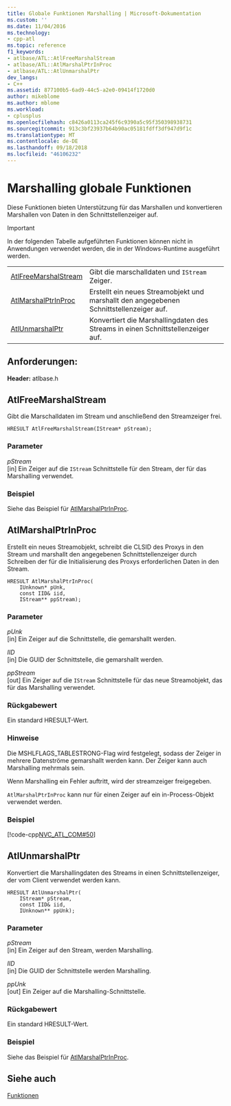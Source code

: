 ```yaml
---
title: Globale Funktionen Marshalling | Microsoft-Dokumentation
ms.custom: ''
ms.date: 11/04/2016
ms.technology:
- cpp-atl
ms.topic: reference
f1_keywords:
- atlbase/ATL::AtlFreeMarshalStream
- atlbase/ATL::AtlMarshalPtrInProc
- atlbase/ATL::AtlUnmarshalPtr
dev_langs:
- C++
ms.assetid: 877100b5-6ad9-44c5-a2e0-09414f1720d0
author: mikeblome
ms.author: mblome
ms.workload:
- cplusplus
ms.openlocfilehash: c8426a0113ca245f6c9390a5c95f350398938731
ms.sourcegitcommit: 913c3bf23937b64b90ac05181fdff3df947d9f1c
ms.translationtype: MT
ms.contentlocale: de-DE
ms.lasthandoff: 09/18/2018
ms.locfileid: "46106232"
---
```

# <a name="marshaling-global-functions"></a>Marshalling globale Funktionen

Diese Funktionen bieten Unterstützung für das Marshallen und konvertieren Marshallen von Daten in den Schnittstellenzeiger auf.

> [!IMPORTANT]
>  In der folgenden Tabelle aufgeführten Funktionen können nicht in Anwendungen verwendet werden, die in der Windows-Runtime ausgeführt werden.

|||
|-|-|
|[AtlFreeMarshalStream](#atlfreemarshalstream)|Gibt die marschalldaten und `IStream` Zeiger.|
|[AtlMarshalPtrInProc](#atlmarshalptrinproc)|Erstellt ein neues Streamobjekt und marshallt den angegebenen Schnittstellenzeiger auf.|
|[AtlUnmarshalPtr](#atlunmarshalptr)|Konvertiert die Marshallingdaten des Streams in einen Schnittstellenzeiger auf.|  

## <a name="requirements"></a>Anforderungen:

**Header:** atlbase.h

##  <a name="atlfreemarshalstream"></a>  AtlFreeMarshalStream

Gibt die Marschalldaten im Stream und anschließend den Streamzeiger frei.  

```
HRESULT AtlFreeMarshalStream(IStream* pStream);
```

### <a name="parameters"></a>Parameter

*pStream*<br/>
[in] Ein Zeiger auf die `IStream` Schnittstelle für den Stream, der für das Marshalling verwendet.

### <a name="example"></a>Beispiel

Siehe das Beispiel für [AtlMarshalPtrInProc](#atlmarshalptrinproc).

##  <a name="atlmarshalptrinproc"></a>  AtlMarshalPtrInProc

Erstellt ein neues Streamobjekt, schreibt die CLSID des Proxys in den Stream und marshallt den angegebenen Schnittstellenzeiger durch Schreiben der für die Initialisierung des Proxys erforderlichen Daten in den Stream.

```
HRESULT AtlMarshalPtrInProc(
    IUnknown* pUnk,
    const IID& iid,
    IStream** ppStream);
```

### <a name="parameters"></a>Parameter

*pUnk*<br/>
[in] Ein Zeiger auf die Schnittstelle, die gemarshallt werden.

*IID*<br/>
[in] Die GUID der Schnittstelle, die gemarshallt werden.

*ppStream*<br/>
[out] Ein Zeiger auf die `IStream` Schnittstelle für das neue Streamobjekt, das für das Marshalling verwendet.

### <a name="return-value"></a>Rückgabewert

Ein standard HRESULT-Wert.

### <a name="remarks"></a>Hinweise

Die MSHLFLAGS_TABLESTRONG-Flag wird festgelegt, sodass der Zeiger in mehrere Datenströme gemarshallt werden kann. Der Zeiger kann auch Marshalling mehrmals sein.

Wenn Marshalling ein Fehler auftritt, wird der streamzeiger freigegeben.

`AtlMarshalPtrInProc` kann nur für einen Zeiger auf ein in-Process-Objekt verwendet werden.

### <a name="example"></a>Beispiel

[!code-cpp[NVC_ATL_COM#50](../../atl/codesnippet/cpp/marshaling-global-functions_1.cpp)]

##  <a name="atlunmarshalptr"></a>  AtlUnmarshalPtr

Konvertiert die Marshallingdaten des Streams in einen Schnittstellenzeiger, der vom Client verwendet werden kann.

```
HRESULT AtlUnmarshalPtr(
    IStream* pStream,
    const IID& iid,
    IUnknown** ppUnk);
```

### <a name="parameters"></a>Parameter

*pStream*<br/>
[in] Ein Zeiger auf den Stream, werden Marshalling.

*IID*<br/>
[in] Die GUID der Schnittstelle werden Marshalling.

*ppUnk*<br/>
[out] Ein Zeiger auf die Marshalling-Schnittstelle.

### <a name="return-value"></a>Rückgabewert

Ein standard HRESULT-Wert.

### <a name="example"></a>Beispiel

Siehe das Beispiel für [AtlMarshalPtrInProc](#atlmarshalptrinproc).

## <a name="see-also"></a>Siehe auch

[Funktionen](../../atl/reference/atl-functions.md)
